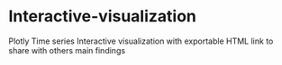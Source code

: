 # Interactive-visualization

Plotly Time series Interactive visualization with exportable HTML link to share with others main findings
